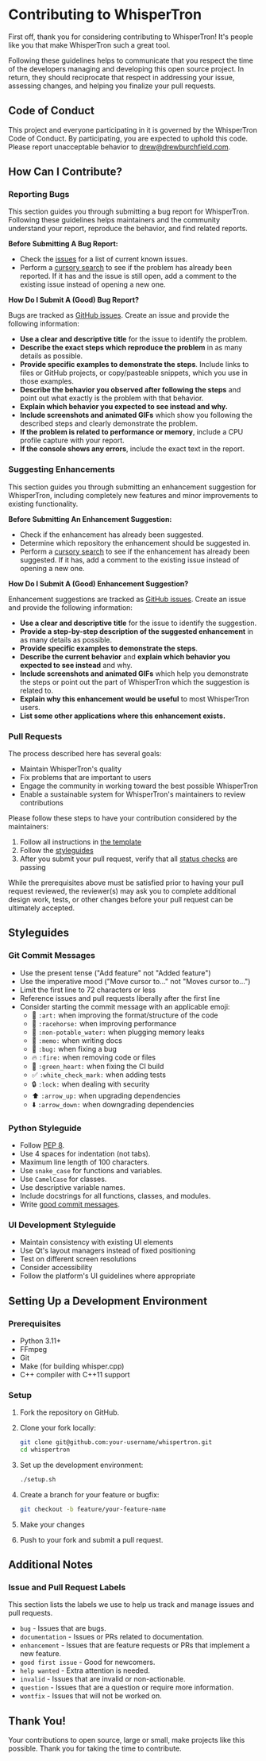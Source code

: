# Contributing to WhisperTron

First off, thank you for considering contributing to WhisperTron! It's people like you that make WhisperTron such a great tool.

Following these guidelines helps to communicate that you respect the time of the developers managing and developing this open source project. In return, they should reciprocate that respect in addressing your issue, assessing changes, and helping you finalize your pull requests.

## Code of Conduct

This project and everyone participating in it is governed by the WhisperTron Code of Conduct. By participating, you are expected to uphold this code. Please report unacceptable behavior to [drew@drewburchfield.com](mailto:drew@drewburchfield.com).

## How Can I Contribute?

### Reporting Bugs

This section guides you through submitting a bug report for WhisperTron. Following these guidelines helps maintainers and the community understand your report, reproduce the behavior, and find related reports.

**Before Submitting A Bug Report:**

* Check the [issues](https://github.com/your-username/whispertron/issues) for a list of current known issues.
* Perform a [cursory search](https://github.com/your-username/whispertron/issues) to see if the problem has already been reported. If it has and the issue is still open, add a comment to the existing issue instead of opening a new one.

**How Do I Submit A (Good) Bug Report?**

Bugs are tracked as [GitHub issues](https://github.com/your-username/whispertron/issues). Create an issue and provide the following information:

* **Use a clear and descriptive title** for the issue to identify the problem.
* **Describe the exact steps which reproduce the problem** in as many details as possible.
* **Provide specific examples to demonstrate the steps**. Include links to files or GitHub projects, or copy/pasteable snippets, which you use in those examples.
* **Describe the behavior you observed after following the steps** and point out what exactly is the problem with that behavior.
* **Explain which behavior you expected to see instead and why.**
* **Include screenshots and animated GIFs** which show you following the described steps and clearly demonstrate the problem.
* **If the problem is related to performance or memory**, include a CPU profile capture with your report.
* **If the console shows any errors**, include the exact text in the report.

### Suggesting Enhancements

This section guides you through submitting an enhancement suggestion for WhisperTron, including completely new features and minor improvements to existing functionality.

**Before Submitting An Enhancement Suggestion:**

* Check if the enhancement has already been suggested.
* Determine which repository the enhancement should be suggested in.
* Perform a [cursory search](https://github.com/your-username/whispertron/issues) to see if the enhancement has already been suggested. If it has, add a comment to the existing issue instead of opening a new one.

**How Do I Submit A (Good) Enhancement Suggestion?**

Enhancement suggestions are tracked as [GitHub issues](https://github.com/your-username/whispertron/issues). Create an issue and provide the following information:

* **Use a clear and descriptive title** for the issue to identify the suggestion.
* **Provide a step-by-step description of the suggested enhancement** in as many details as possible.
* **Provide specific examples to demonstrate the steps**.
* **Describe the current behavior** and **explain which behavior you expected to see instead** and why.
* **Include screenshots and animated GIFs** which help you demonstrate the steps or point out the part of WhisperTron which the suggestion is related to.
* **Explain why this enhancement would be useful** to most WhisperTron users.
* **List some other applications where this enhancement exists.**

### Pull Requests

The process described here has several goals:

- Maintain WhisperTron's quality
- Fix problems that are important to users
- Engage the community in working toward the best possible WhisperTron
- Enable a sustainable system for WhisperTron's maintainers to review contributions

Please follow these steps to have your contribution considered by the maintainers:

1. Follow all instructions in [the template](PULL_REQUEST_TEMPLATE.md)
2. Follow the [styleguides](#styleguides)
3. After you submit your pull request, verify that all [status checks](https://help.github.com/articles/about-status-checks/) are passing

While the prerequisites above must be satisfied prior to having your pull request reviewed, the reviewer(s) may ask you to complete additional design work, tests, or other changes before your pull request can be ultimately accepted.

## Styleguides

### Git Commit Messages

* Use the present tense ("Add feature" not "Added feature")
* Use the imperative mood ("Move cursor to..." not "Moves cursor to...")
* Limit the first line to 72 characters or less
* Reference issues and pull requests liberally after the first line
* Consider starting the commit message with an applicable emoji:
    * 🎨 `:art:` when improving the format/structure of the code
    * 🐎 `:racehorse:` when improving performance
    * 🚱 `:non-potable_water:` when plugging memory leaks
    * 📝 `:memo:` when writing docs
    * 🐛 `:bug:` when fixing a bug
    * 🔥 `:fire:` when removing code or files
    * 💚 `:green_heart:` when fixing the CI build
    * ✅ `:white_check_mark:` when adding tests
    * 🔒 `:lock:` when dealing with security
    * ⬆️ `:arrow_up:` when upgrading dependencies
    * ⬇️ `:arrow_down:` when downgrading dependencies

### Python Styleguide

* Follow [PEP 8](https://pep8.org/).
* Use 4 spaces for indentation (not tabs).
* Maximum line length of 100 characters.
* Use `snake_case` for functions and variables.
* Use `CamelCase` for classes.
* Use descriptive variable names.
* Include docstrings for all functions, classes, and modules.
* Write [good commit messages](https://chris.beams.io/posts/git-commit/).

### UI Development Styleguide

* Maintain consistency with existing UI elements
* Use Qt's layout managers instead of fixed positioning
* Test on different screen resolutions
* Consider accessibility
* Follow the platform's UI guidelines where appropriate

## Setting Up a Development Environment

### Prerequisites

* Python 3.11+
* FFmpeg
* Git
* Make (for building whisper.cpp)
* C++ compiler with C++11 support

### Setup

1. Fork the repository on GitHub.

2. Clone your fork locally:
   ```bash
   git clone git@github.com:your-username/whispertron.git
   cd whispertron
   ```

3. Set up the development environment:
   ```bash
   ./setup.sh
   ```

4. Create a branch for your feature or bugfix:
   ```bash
   git checkout -b feature/your-feature-name
   ```

5. Make your changes

6. Push to your fork and submit a pull request.

## Additional Notes

### Issue and Pull Request Labels

This section lists the labels we use to help us track and manage issues and pull requests.

* `bug` - Issues that are bugs.
* `documentation` - Issues or PRs related to documentation.
* `enhancement` - Issues that are feature requests or PRs that implement a new feature.
* `good first issue` - Good for newcomers.
* `help wanted` - Extra attention is needed.
* `invalid` - Issues that are invalid or non-actionable.
* `question` - Issues that are a question or require more information.
* `wontfix` - Issues that will not be worked on.

## Thank You!

Your contributions to open source, large or small, make projects like this possible. Thank you for taking the time to contribute. 